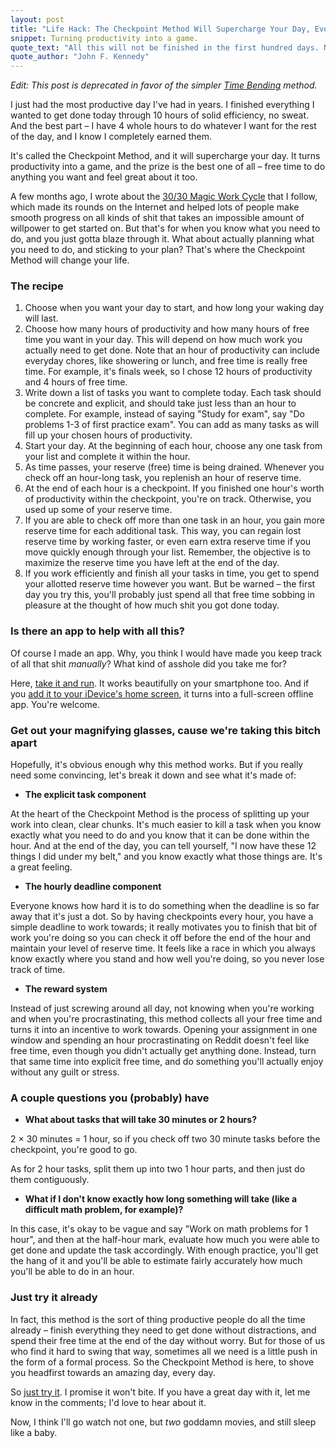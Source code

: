 ```yaml
---
layout: post
title: "Life Hack: The Checkpoint Method Will Supercharge Your Day, Every Day"
snippet: Turning productivity into a game.
quote_text: "All this will not be finished in the first hundred days. Not will it be finished in the first thousand days, nor in the life of this Administration, nor perhaps in our lifetime on this planet. But let us begin."
quote_author: "John F. Kennedy"
---
```


_Edit: This post is deprecated in favor of the simpler [Time Bending](http://chetansurpur.com/blog/2012/10/time-bending.html) method._

I just had the most productive day I've had in years. I finished everything I wanted to get done today through 10 hours of solid efficiency, no sweat. And the best part – I have 4 whole hours to do whatever I want for the rest of the day, and I know I completely earned them.

It's called the Checkpoint Method, and it will supercharge your day. It turns productivity into a game, and the prize is the best one of all – free time to do anything you want and feel great about it too.

A few months ago, I wrote about the [30/30 Magic Work Cycle](http://chetansurpur.com/blog/2010/11/magic-work-cycle.html) that I follow, which made its rounds on the Internet and helped lots of people make smooth progress on all kinds of shit that takes an impossible amount of willpower to get started on. But that's for when you know what you need to do, and you just gotta blaze through it. What about actually planning what you need to do, and sticking to your plan? That's where the Checkpoint Method will change your life.

### The recipe

1. Choose when you want your day to start, and how long your waking day will last.
2. Choose how many hours of productivity and how many hours of free time you want in your day. This will depend on how much work you actually need to get done. Note that an hour of productivity can include everyday chores, like showering or lunch, and free time is really free time. For example, it's finals week, so I chose 12 hours of productivity and 4 hours of free time.
3. Write down a list of tasks you want to complete today. Each task should be concrete and explicit, and should take just less than an hour to complete. For example, instead of saying "Study for exam", say "Do problems 1-3 of first practice exam". You can add as many tasks as will fill up your chosen hours of productivity.
4. Start your day. At the beginning of each hour, choose any one task from your list and complete it within the hour.
5. As time passes, your reserve (free) time is being drained. Whenever you check off an hour-long task, you replenish an hour of reserve time.
6. At the end of each hour is a checkpoint. If you finished one hour's worth of productivity within the checkpoint, you're on track. Otherwise, you used up some of your reserve time.
7. If you are able to check off more than one task in an hour, you gain more reserve time for each additional task. This way, you can regain lost reserve time by working faster, or even earn extra reserve time if you move quickly enough through your list. Remember, the objective is to maximize the reserve time you have left at the end of the day.
8. If you work efficiently and finish all your tasks in time, you get to spend your allotted reserve time however you want. But be warned – the first day you try this, you'll probably just spend all that free time sobbing in pleasure at the thought of how much shit you got done today.

### Is there an app to help with all this?

Of course I made an app. Why, you think I would have made you keep track of all that shit _manually_? What kind of asshole did you take me for?

Here, [take it and run](http://checkpointtimer.com/). It works beautifully on your smartphone too. And if you [add it to your iDevice's home screen](http://italkmagazine.com/how-use-iphone-itouch-web-app), it turns into a full-screen offline app. You're welcome.

### Get out your magnifying glasses, cause we're taking this bitch apart

Hopefully, it's obvious enough why this method works. But if you really need some convincing, let's break it down and see what it's made of:

* **The explicit task component**

At the heart of the Checkpoint Method is the process of splitting up your work into clean, clear chunks. It's much easier to kill a task when you know exactly what you need to do and you know that it can be done within the hour. And at the end of the day, you can tell yourself, "I now have these 12 things I did under my belt," and you know exactly what those things are. It's a great feeling.

* **The hourly deadline component**

Everyone knows how hard it is to do something when the deadline is so far away that it's just a dot. So by having checkpoints every hour, you have a simple deadline to work towards; it really motivates you to finish that bit of work you're doing so you can check it off before the end of the hour and maintain your level of reserve time. It feels like a race in which you always know exactly where you stand and how well you're doing, so you never lose track of time.

* **The reward system**

Instead of just screwing around all day, not knowing when you're working and when you're procrastinating, this method collects all your free time and turns it into an incentive to work towards. Opening your assignment in one window and spending an hour procrastinating on Reddit doesn't feel like free time, even though you didn't actually get anything done. Instead, turn that same time into explicit free time, and do something you'll actually enjoy without any guilt or stress.

### A couple questions you (probably) have

* **What about tasks that will take 30 minutes or 2 hours?**

2 &times; 30 minutes = 1 hour, so if you check off two 30 minute tasks before the checkpoint, you're good to go.

As for 2 hour tasks, split them up into two 1 hour parts, and then just do them contiguously.

* **What if I don't know exactly how long something will take (like a difficult math problem, for example)?**

In this case, it's okay to be vague and say "Work on math problems for 1 hour", and then at the half-hour mark, evaluate how much you were able to get done and update the task accordingly. With enough practice, you'll get the hang of it and you'll be able to estimate fairly accurately how much you'll be able to do in an hour.

### Just try it already

In fact, this method is the sort of thing productive people do all the time already – finish everything they need to get done without distractions, and spend their free time at the end of the day without worry. But for those of us who find it hard to swing that way, sometimes all we need is a little push in the form of a formal process. So the Checkpoint Method is here, to shove you headfirst towards an amazing day, every day.

So [just try it](http://checkpointtimer.com). I promise it won't bite. If you have a great day with it, let me know in the comments; I'd love to hear about it.

Now, I think I'll go watch not one, but _two_ goddamn movies, and still sleep like a baby.
